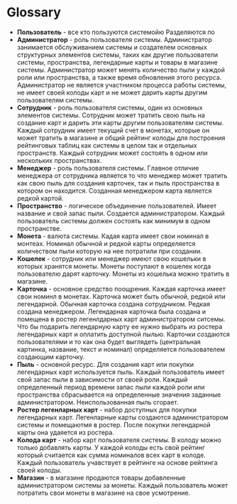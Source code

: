 # Glossary

* **Пользователь** - все кто пользуются системойю Разделяются по 
* **Администратор** - роль пользователя системы. Администратор занимается обслуживанием системы и создателем основных структурных элементов системы, таких как другие пользователи системы, пространства, легендарные карты и товары в магазине системы. Администратор может менять количество пыли у каждой роли или пространства, а также время обновления этого ресурса. Администратор не является участником процесса работы системы, не имеет своей колоды карт и не может дарить карты другим пользователям системы.
* **Сотрудник** - роль пользователя системы, один из основных элементов системы. Сотрудник может тратить свою пыль на создание карт и дарить эти карты другим пользователям системы. Каждый сотрудник имеет текущий счет в монетах, которые он может тратить в магазине и общий рейтинг колоды для построения рейтинговых таблиц как системы в целом так и отдельных пространств. Каждый сотрудник может состоять в одном или нескольких пространствах.
* **Менеджер** - роль пользователя системы. Главное отличие менеджера от сотрудника является то что менеджер может тратить как свою пыль для создания карточек, так и пыль пространства в котором он находится. Созданная менеджером карта является редкой картой.
* **Пространство** - логическое объединение пользователей. Имеет название и свой запас пыли. Создается администратором. Каждый пользователь системы должен состоять как минимум в одном пространстве.
* **Монета** - валюта системы. Кадая карта имеет свои номинал в монтеах. Номинал обычной и редкой карты определяется количеством пыли которую на нее потратили при создании.
* **Кошелек** - сотрудник или менеджер имеют свою кошельки в которых хранятся монеты. Монеты поступают в кошелек когда пользователю дарят карточку. Монеты из кошелька можно тратить в магазине.
* **Карточка** - основное средство поощрения. Каждая карточка имеет свои номинл в монетах. Карточка может быть обычной, редкой или легендарной. Обычная карточка создана сотрудником. Редкая создана менеджером. Легендарная карточка была создана и помещена в ростер легенлдарных карт администратором ситсемы. Что бы подарить легендарную карту ее нужно выбрать из ростера легендарных карт и оплатить доступной пылью. Карточки создаются пользователями и то как она будет выглядеть (центральная картинка, название, текст и номинал) определяется пользователем создающим карточку.
* **Пыль** - основной ресурс. Для создания карт или покупки легендарных карт используется пыль. Каждый пользователь имеет свой запас пыли в зависимости от своей роли. Каждый определенный период времени запас пыли каждой роли или пространства сбрасывается на определенные значения заданные администратором. Неиспользованная пыль сгорает.
* **Ростер легенларных карт** - набор доступных для покупки легендарных карт. Легенларные карты создаются администратором системы и помещаютмя в ростер. После покупки легендарной карты она удаяется из ростера.
* **Колода карт** - набор карт пользователя системы. В колоду можно только добавлять карты. У каждой колоды есть свой рейтинг который считается как сумма номиналов всех карт в колоде. Каждый пользователь учавствует в рейтинге на основе рейтинга своей колоды.
* **Магазин** - в магазине продаются товары добавленные администратором системы за монеты. Каждый пользователь может потратить свои монеты в магазине на свое усмотрение.